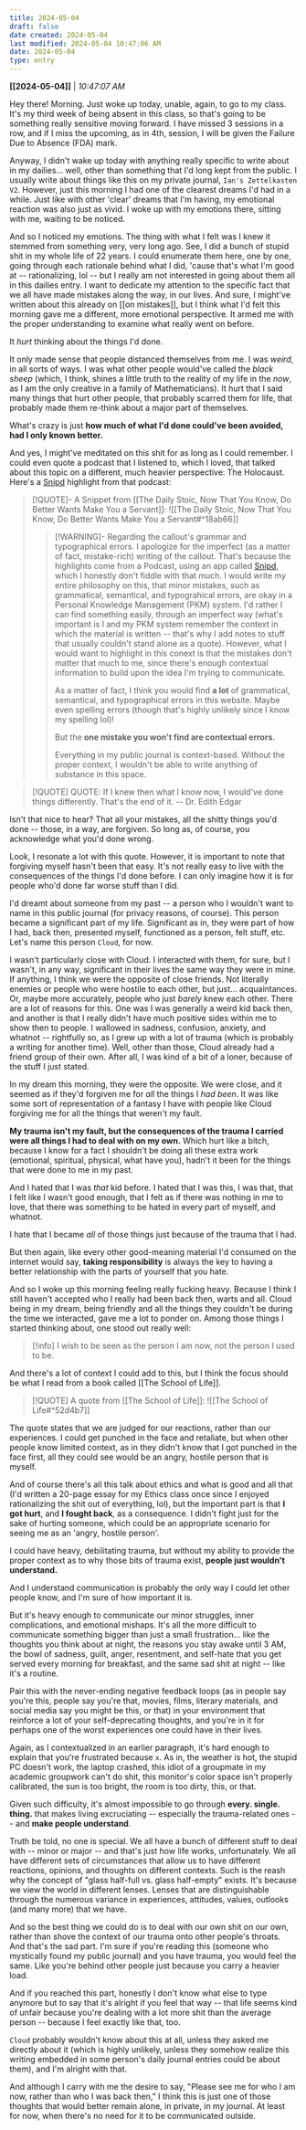 ```yaml
---
title: 2024-05-04
draft: false
date created: 2024-05-04
last modified: 2024-05-04 10:47:06 AM
date: 2024-05-04
type: entry
---
```


**[[2024-05-04]]** | *10:47:07 AM*

Hey there! Morning. Just woke up today, unable, again, to go to my class. It's my third week of being absent in this class, so that's going to be something really sensitive moving forward. I have missed 3 sessions in a row, and if I miss the upcoming, as in 4th, session, I will be given the Failure Due to Absence (FDA) mark.

Anyway, I didn't wake up today with anything really specific to write about in my dailies... well, other than something that I'd long kept from the public. I usually write about things like this on my private journal, `Ian's Zettelkasten V2`. However, just this morning I had one of the clearest dreams I'd had in a while. Just like with other 'clear' dreams that I'm having, my emotional reaction was also just as vivid. I woke up with my emotions there, sitting with me, waiting to be noticed.

And so I noticed my emotions. The thing with what I felt was I knew it stemmed from something very, very long ago. See, I did a bunch of stupid shit in my whole life of 22 years. I could enumerate them here, one by one, going through each rationale behind what I did, 'cause that's what I'm good at -- rationalizing, lol -- but I really am not interested in going about them all in this dailies entry. I want to dedicate my attention to the specific fact that we all have made mistakes along the way, in our lives. And sure, I might've written about this already on [[on mistakes]], but I think what I'd felt this morning gave me a different, more emotional perspective. It armed me with the proper understanding to examine what really went on before.

It *hurt* thinking about the things I'd done.

It only made sense that people distanced themselves from me. I was *weird*, in all sorts of ways. I was what other people would've called the *black sheep* (which, I think, shines a little truth to the reality of my life in the *now*, as I am the only creative in a family of Mathematicians). It hurt that I said many things that hurt other people, that probably scarred them for life, that probably made them re-think about a major part of themselves. 

What's crazy is just **how much of what I'd done could've been avoided, had I only known better.**

And yes, I might've meditated on this shit for as long as I could remember. I could even quote a podcast that I listened to, which I loved, that talked about this topic on a different, much heavier perspective: The Holocaust. Here's a [Snipd](https://www.snipd.com/) highlight from that podcast:

>[!QUOTE]- A Snippet from [[The Daily Stoic, Now That You Know, Do Better  Wants Make You a Servant]]: 
>![[The Daily Stoic, Now That You Know, Do Better  Wants Make You a Servant#^18ab66]]
>
>>[!WARNING]- Regarding the callout's grammar and typographical errors.
>>I apologize for the imperfect (as a matter of fact, mistake-rich) writing of the callout. That's because the highlights come from a Podcast, using an app called [Snipd](https://www.snipd.com/), which I honestly don't fiddle with that much. I would write my entire philosophy on this, that minor mistakes, such as grammatical, semantical, and typograhical errors, are okay in a Personal Knowledge Management (PKM) system. I'd rather I can find something easily, through an imperfect way (what's important is I and my PKM system remember the context in which the material is written -- that's why I add notes to stuff that usually couldn't stand alone as a quote). However, what I would want to highlight in this conext is that the mistakes don't matter that much to me, since there's enough contextual information to build upon the idea I'm trying to communicate. 
>>
>>As a matter of fact, I think you would find **a lot** of grammatical, semantical, and typographical errors in this website. Maybe even spelling errors (though that's highly unlikely since I know my spelling lol)! 
>>
>>But the **one mistake you won't find are contextual errors.** 
>>
>>Everything in my public journal is context-based. Without the proper context, I wouldn't be able to write anything of substance in this space.

>[!QUOTE] QUOTE:
>If I knew then what I know now, I would've done things differently. That's the end of it.
>-- Dr. Edith Edgar

Isn't that nice to hear? That all your mistakes, all the shitty things you'd done -- those, in a way, are forgiven. So long as, of course, you acknowledge what you'd done wrong.

Look, I resonate a lot with this quote. However, it is important to note that forgiving myself hasn't been that easy. It's not really easy to live with the consequences of the things I'd done before. I can only imagine how it is for people who'd done far worse stuff than I did.

I'd dreamt about someone from my past -- a person who I wouldn't want to name in this public journal (for privacy reasons, of course). This person became a significant part of my life. Significant as in, they were part of how I had, back then, presented myself, functioned as a person, felt stuff, etc. Let's name this person `Cloud`, for now.

I wasn't particularly close with Cloud. I interacted with them, for sure, but I wasn't, in any way, significant in their lives the same way they were in mine. If anything, I think we were the opposite of close friends. Not literally enemies or people who were hostile to each other, but just... acquaintances. Or, maybe more accurately, people who just *barely* knew each other. There are a lot of reasons for this. One was I was generally a weird kid back then, and another is that I really didn't have much positive sides within me to show then to people. I wallowed in sadness, confusion, anxiety, and whatnot -- rightfully so, as I grew up with a lot of trauma (which is probably a writing for another time). Well, other than those, Cloud already had a friend group of their own. After all, I was kind of a bit of a loner, because of the stuff I just stated.

In my dream this morning, they were the opposite. We were close, and it seemed as if they'd forgiven me for *all* the things I *had been*. It was like some sort of representation of a fantasy I have with people like Cloud forgiving me for all the things that weren't my fault.

**My trauma isn't my fault, but the consequences of the trauma I carried were all things I had to deal with on my own.** Which hurt like a bitch, because I know for a fact I shouldn't be doing all these extra work (emotional, spiritual, physical, what have you), hadn't it been for the things that were done to me in my past.

And I hated that I was *that* kid before. I hated that I was this, I was that, that I felt like I wasn't good enough, that I felt as if there was nothing in me to love, that there was something to be hated in every part of myself, and whatnot. 

I hate that I became *all* of those things just because of the trauma that I had.

But then again, like every other good-meaning material I'd consumed on the internet would say, **taking responsibility** is always the key to having a better relationship with the parts of yourself that you hate.

And so I woke up this morning feeling really fucking heavy. Because I think I still haven't accepted who I really had been back then, warts and all. Cloud being in my dream, being friendly and all the things they couldn't be during the time we interacted, gave me a lot to ponder on. Among those things I started thinking about, one stood out really well:

>[!info] I wish to be seen as the person I am now, not the person I used to be.

And there's a lot of context I could add to this, but I think the focus should be what I read from a book called [[The School of Life]].

>[!QUOTE] A quote from [[The School of Life]]:
>![[The School of Life#^52d4b7]]

The quote states that we are judged for our reactions, rather than our experiences. I could get punched in the face and retaliate, but when other people know limited context, as in they didn't know that I got punched in the face first, all they could see would be an angry, hostile person that is myself.

And of course there's all this talk about ethics and what is good and all that (I'd written a 20-page essay for my Ethics class once since I enjoyed rationalizing the shit out of everything, lol), but the important part is that **I got hurt**, and **I fought back**, as a consequence. I didn't fight just for the sake of hurting someone, which could be an appropriate scenario for seeing me as an 'angry, hostile person'.

I could have heavy, debilitating trauma, but without my ability to provide the proper context as to why those bits of trauma exist, **people just wouldn't understand.**

And I understand communication is probably the only way I could let other people know, and I'm sure of how important it is. 

But it's heavy enough to communicate our minor struggles, inner complications, and emotional mishaps. It's all the more difficult to communicate something bigger than just a small frustration... like the thoughts you think about at night, the reasons you stay awake until 3 AM, the bowl of sadness, guilt, anger, resentment, and self-hate that you get served every morning for breakfast, and the same sad shit at night -- like it's a routine.

Pair this with the never-ending negative feedback loops (as in people say you're this, people say you're that, movies, films, literary materials, and social media say you might be this, or that) in your environment that reinforce a lot of your self-deprecating thoughts, and you're in it for perhaps one of the worst experiences one could have in their lives.

Again, as I contextualized in an earlier paragraph, it's hard enough to explain that you're frustrated because `x`. As in, the weather is hot, the stupid PC doesn't work, the laptop crashed, this idiot of a groupmate in my academic groupwork can't do shit, this monitor's color space isn't properly calibrated, the sun is too bright, the room is too dirty, this, or that.

Given such difficulty, it's almost impossible to go through **every. single. thing.** that makes living excruciating -- especially the trauma-related ones -- and **make people understand**.

Truth be told, no one is special. We all have a bunch of different stuff to deal with -- minor or major -- and that's just how life works, unfortunately. We all have different sets of circumstances that allow us to have different reactions, opinions, and thoughts on different contexts. Such is the reash why the concept of "glass half-full vs. glass half-empty" exists. It's because we view the world in different lenses. Lenses that are distinguishable through the numerous variance in experiences, attitudes, values, outlooks (and many more) that we have.

And so the best thing we could do is to deal with our own shit on our own, rather than shove the context of our trauma onto other people's throats. And that's the sad part. I'm sure if you're reading this (someone who mystically found my public journal) and you have trauma, you would feel the same. Like you're behind other people just because you carry a heavier load.

And if you reached this part, honestly I don't know what else to type anymore but to say that it's alright if you feel that way -- that life seems kind of unfair because you're dealing with a lot more shit than the average person -- because I feel exactly like that, too.

`Cloud` probably wouldn't know about this at all, unless they asked me directly about it (which is highly unlikely, unless they somehow realize this writing embedded in some person's daily journal entries could be about them), and I'm alright with that.

And although I carry with me the desire to say, "Please see me for who I am now, rather than who I was back then," I think this is just one of those thoughts that would better remain alone, in private, in my journal. At least for now, when there's no need for it to be communicated outside.